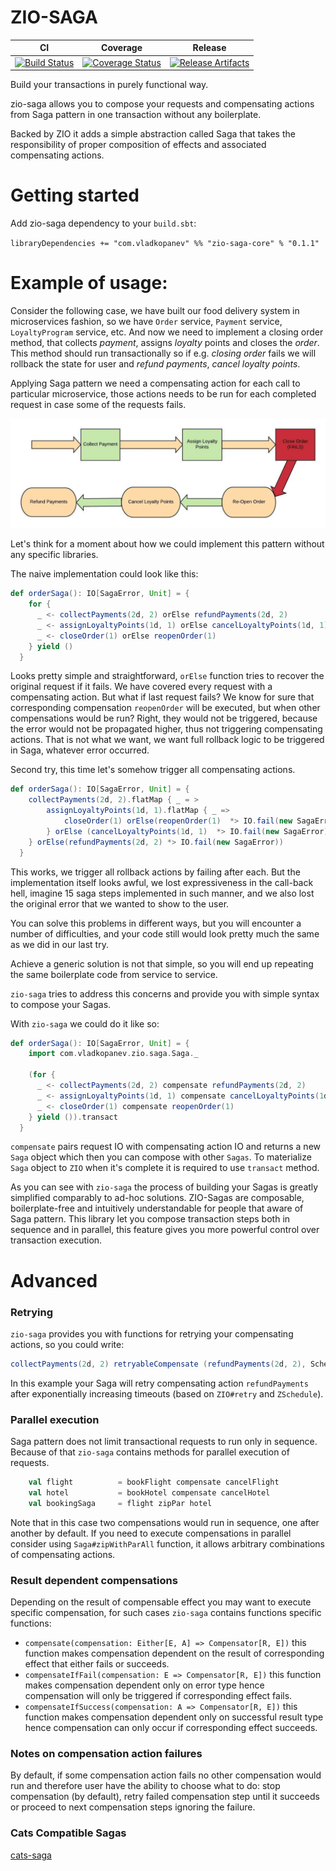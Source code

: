 # ZIO-SAGA

| CI | Coverage | Release |
| --- | --- | --- |
| [![Build Status][Badge-Travis]][Link-Travis] | [![Coverage Status][Badge-Codecov]][Link-Codecov] | [![Release Artifacts][Badge-SonatypeReleases]][Link-SonatypeReleases] |

Build your transactions in purely functional way.

zio-saga allows you to compose your requests and compensating actions from Saga pattern in one transaction
without any boilerplate.


Backed by ZIO it adds a simple abstraction called Saga that takes the responsibility of
proper composition of effects and associated compensating actions.

# Getting started

Add zio-saga dependency to your `build.sbt`:

`libraryDependencies += "com.vladkopanev" %% "zio-saga-core" % "0.1.1"`

# Example of usage:

Consider the following case, we have built our food delivery system in microservices fashion, so
we have `Order` service, `Payment` service, `LoyaltyProgram` service, etc. 
And now we need to implement a closing order method, that collects *payment*, assigns *loyalty* points 
and closes the *order*. This method should run transactionally so if e.g. *closing order* fails we will 
rollback the state for user and *refund payments*, *cancel loyalty points*.

Applying Saga pattern we need a compensating action for each call to particular microservice, those 
actions needs to be run for each completed request in case some of the requests fails.

![Order Saga Flow](./images/diagrams/Order%20Saga%20Flow.jpeg)

Let's think for a moment about how we could implement this pattern without any specific libraries.

The naive implementation could look like this:

```scala
def orderSaga(): IO[SagaError, Unit] = {
    for {
      _ <- collectPayments(2d, 2) orElse refundPayments(2d, 2)
      _ <- assignLoyaltyPoints(1d, 1) orElse cancelLoyaltyPoints(1d, 1)
      _ <- closeOrder(1) orElse reopenOrder(1)
    } yield ()
  }
```

Looks pretty simple and straightforward, `orElse` function tries to recover the original request if it fails.
We have covered every request with a compensating action. But what if last request fails? We know for sure that corresponding 
compensation `reopenOrder` will be executed, but when other compensations would be run? Right, they would not be triggered, 
because the error would not be propagated higher, thus not triggering compensating actions. That is not what we want, we want 
full rollback logic to be triggered in Saga, whatever error occurred.
 
Second try, this time let's somehow trigger all compensating actions.
  
```scala
def orderSaga(): IO[SagaError, Unit] = {
    collectPayments(2d, 2).flatMap { _ = >
        assignLoyaltyPoints(1d, 1).flatMap { _ => 
            closeOrder(1) orElse(reopenOrder(1)  *> IO.fail(new SagaError))
        } orElse (cancelLoyaltyPoints(1d, 1)  *> IO.fail(new SagaError))
    } orElse(refundPayments(2d, 2) *> IO.fail(new SagaError))
  }
```

This works, we trigger all rollback actions by failing after each. 
But the implementation itself looks awful, we lost expressiveness in the call-back hell, imagine 15 saga steps implemented in such manner,
and we also lost the original error that we wanted to show to the user.

You can solve this problems in different ways, but you will encounter a number of difficulties, and your code still would 
look pretty much the same as we did in our last try. 

Achieve a generic solution is not that simple, so you will end up
repeating the same boilerplate code from service to service.

`zio-saga` tries to address this concerns and provide you with simple syntax to compose your Sagas.

With `zio-saga` we could do it like so:

```scala
def orderSaga(): IO[SagaError, Unit] = {
    import com.vladkopanev.zio.saga.Saga._

    (for {
      _ <- collectPayments(2d, 2) compensate refundPayments(2d, 2)
      _ <- assignLoyaltyPoints(1d, 1) compensate cancelLoyaltyPoints(1d, 1)
      _ <- closeOrder(1) compensate reopenOrder(1)
    } yield ()).transact
  }
```

`compensate` pairs request IO with compensating action IO and returns a new `Saga` object which then you can compose with other
`Sagas`.
To materialize `Saga` object to `ZIO` when it's complete it is required to use `transact` method.

As you can see with `zio-saga` the process of building your Sagas is greatly simplified comparably to ad-hoc solutions. 
ZIO-Sagas are composable, boilerplate-free and intuitively understandable for people that aware of Saga pattern.
This library let you compose transaction steps both in sequence and in parallel, this feature gives you more powerful control 
over transaction execution.

# Advanced

### Retrying 
`zio-saga` provides you with functions for retrying your compensating actions, so you could 
write:

 ```scala
collectPayments(2d, 2) retryableCompensate (refundPayments(2d, 2), Schedule.exponential(1.second))
```

In this example your Saga will retry compensating action `refundPayments` after exponentially 
increasing timeouts (based on `ZIO#retry` and `ZSchedule`).


### Parallel execution
Saga pattern does not limit transactional requests to run only in sequence.
Because of that `zio-saga` contains methods for parallel execution of requests. 

```scala
    val flight          = bookFlight compensate cancelFlight
    val hotel           = bookHotel compensate cancelHotel
    val bookingSaga     = flight zipPar hotel
```

Note that in this case two compensations would run in sequence, one after another by default.
If you need to execute compensations in parallel consider using `Saga#zipWithParAll` function, it allows arbitrary combinations
of compensating actions.

### Result dependent compensations

Depending on the result of compensable effect you may want to execute specific compensation, for such cases `zio-saga`
contains functions specific functions:
- `compensate(compensation: Either[E, A] => Compensator[R, E])` this function makes compensation dependent on the result 
of corresponding effect that either fails or succeeds.
- `compensateIfFail(compensation: E => Compensator[R, E])` this function makes compensation dependent only on error type 
hence compensation will only be triggered if corresponding effect fails.
- `compensateIfSuccess(compensation: A => Compensator[R, E])` this function makes compensation dependent only on
successful result type hence compensation can only occur if corresponding effect succeeds.

### Notes on compensation action failures

By default, if some compensation action fails no other compensation would run and therefore user have the ability to 
choose what to do: stop compensation (by default), retry failed compensation step until it succeeds or proceed to next 
compensation steps ignoring the failure.

### Cats Compatible Sagas

[cats-saga](https://github.com/VladKopanev/cats-saga)

[Link-Codecov]: https://codecov.io/gh/VladKopanev/zio-saga?branch=master "Codecov"
[Link-Travis]: https://travis-ci.com/VladKopanev/zio-saga "circleci"
[Link-SonatypeReleases]: https://oss.sonatype.org/content/repositories/releases/com/vladkopanev/zio-saga-core_2.12/ "Sonatype Releases"

[Badge-Codecov]: https://codecov.io/gh/VladKopanev/zio-saga/branch/master/graph/badge.svg "Codecov" 
[Badge-Travis]: https://travis-ci.com/VladKopanev/zio-saga.svg?branch=master "Codecov" 
[Badge-SonatypeReleases]: https://img.shields.io/nexus/r/https/oss.sonatype.org/com.vladkopanev/zio-saga-core_2.11.svg "Sonatype Releases"
